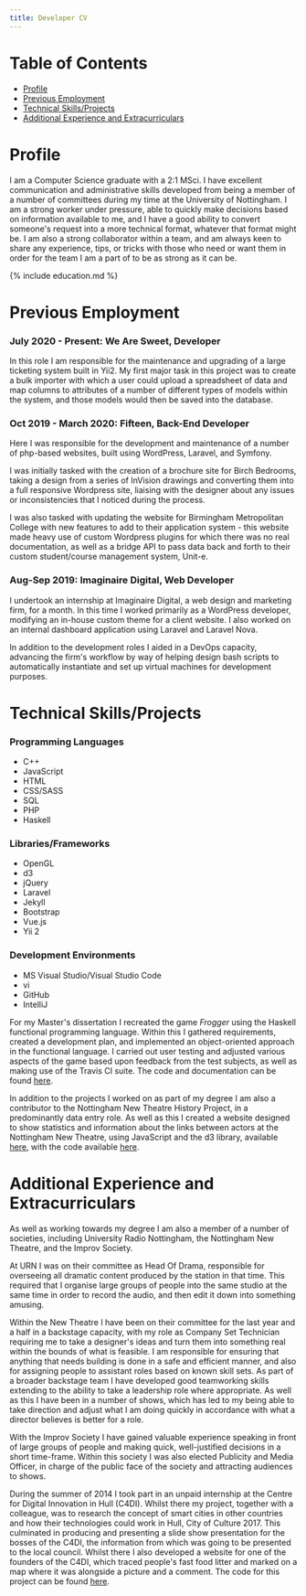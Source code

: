 ```yaml
---
title: Developer CV
---
```


# Table of Contents

- [Profile](#profile)
- [Previous Employment](#previous-employment)
- [Technical Skills/Projects](#technical-skillsprojects)
- [Additional Experience and Extracurriculars](#additional-experience-and-extracurriculars)


# Profile
I am a Computer Science graduate with a 2:1 MSci.
I have excellent communication and administrative skills developed from being a member of a number of committees during my time at the University of Nottingham.
I am a strong worker under pressure, able to quickly make decisions based on information available to me, and I have a good ability to convert someone's request into a more technical format, whatever that format might be.
I am also a strong collaborator within a team, and am always keen to share any experience, tips, or tricks with those who need or want them in order for the team I am a part of to be as strong as it can be.

{% include education.md %}


# Previous Employment

### July 2020 - Present: We Are Sweet, Developer

In this role I am responsible for the maintenance and upgrading of a large ticketing system built in Yii2.
My first major task in this project was to create a bulk importer with which a user could upload a spreadsheet of data and map columns to attributes of a number of different types of models within the system, and those models would then be saved into the database.


### Oct 2019 - March 2020: Fifteen, Back-End Developer

Here I was responsible for the development and maintenance of a number of php-based websites, built using WordPress, Laravel, and Symfony.

I was initially tasked with the creation of a brochure site for Birch Bedrooms, taking a design from a series of InVision drawings and converting them into a full responsive Wordpress site, liaising with the designer about any issues or inconsistencies that I noticed during the process.

I was also tasked with updating the website for Birmingham Metropolitan College with new features to add to their application system - this website made heavy use of custom Wordpress plugins for which there was no real documentation, as well as a bridge API to pass data back and forth to their custom student/course management system, Unit-e.

### Aug-Sep 2019: Imaginaire Digital, Web Developer

I undertook an internship at Imaginaire Digital, a web design and marketing firm, for a month.
In this time I worked primarily as a WordPress developer, modifying an in-house custom theme for a client website. I also worked on an internal dashboard application using Laravel and Laravel Nova.

In addition to the development roles I aided in a DevOps capacity, advancing the firm's workflow by way of helping design bash scripts to automatically instantiate and set up virtual machines for development purposes.


# Technical Skills/Projects

### Programming Languages

- C++
- JavaScript
- HTML
- CSS/SASS
- SQL
- PHP
- Haskell

### Libraries/Frameworks

- OpenGL
- d3
- jQuery
- Laravel
- Jekyll
- Bootstrap
- Vue.js
- Yii 2

### Development Environments

- MS Visual Studio/Visual Studio Code
- vi
- GitHub
- IntelliJ

For my Master's dissertation I recreated the game *Frogger* using the Haskell functional programming language.
Within this I gathered requirements, created a development plan, and implemented an object-oriented approach in the functional language.
I carried out user testing and adjusted various aspects of the game based upon feedback from the test subjects, as well as making use of the Travis CI suite.
The code and documentation can be found [here](https://github.com/GingertronMk1/Dissertation).

In addition to the projects I worked on as part of my degree I am also a contributor to the Nottingham New Theatre History Project, in a predominantly data entry role.
As well as this I created a website designed to show statistics and information about the links between actors at the Nottingham New Theatre, using JavaScript and the d3 library, available [here](/nnt_stats/main/), with the code available [here](https://github.com/GingertronMk1/gingertronmk1.github.io/tree/master/nnt_stats).

# Additional Experience and Extracurriculars

As well as working towards my degree I am also a member of a number of societies, including University Radio Nottingham, the Nottingham New Theatre, and the Improv Society.

At URN I was on their committee as Head Of Drama, responsible for overseeing all dramatic content produced by the station in that time.
This required that I organise large groups of people into the same studio at the same time in order to record the audio, and then edit it down into something amusing.

Within the New Theatre I have been on their committee for the last year and a half in a backstage capacity, with my role as Company Set Technician requiring me to take a designer's ideas and turn them into something real within the bounds of what is feasible.
I am responsible for ensuring that anything that needs building is done in a safe and efficient manner, and also for assigning people to assistant roles based on known skill sets.
As part of a broader backstage team I have developed good teamworking skills extending to the ability to take a leadership role where appropriate.
As well as this I have been in a number of shows, which has led to my being able to take direction and adjust what I am doing quickly in accordance with what a director believes is better for a role.

With the Improv Society I have gained valuable experience speaking in front of large groups of people and making quick, well-justified decisions in a short time-frame.
Within this society I was also elected Publicity and Media Officer, in charge of the public face of the society and attracting audiences to shows.

During the summer of 2014 I took part in an unpaid internship at the Centre for Digital Innovation in Hull (C4DI).
Whilst there my project, together with a colleague, was to research the concept of smart cities in other countries and how their technologies could work in Hull, City of Culture 2017.
This culminated in producing and presenting a slide show presentation for the bosses of the C4DI, the information from which was going to be presented to the local council.
Whilst there I also developed a website for one of the founders of the C4DI, which traced people's fast food litter and marked on a map where it was alongside a picture and a comment.
The code for this project can be found [here](https://github.com/GingertronMk1/McRubbish).

<div class="p-y-2"></div>
